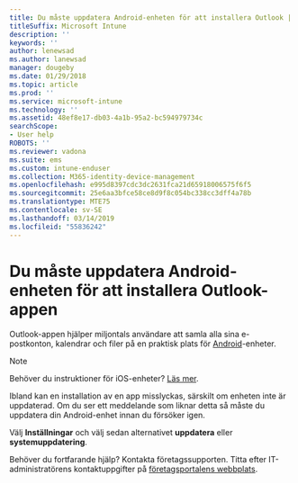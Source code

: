 ```yaml
---
title: Du måste uppdatera Android-enheten för att installera Outlook | Microsoft Docs
titleSuffix: Microsoft Intune
description: ''
keywords: ''
author: lenewsad
ms.author: lanewsad
manager: dougeby
ms.date: 01/29/2018
ms.topic: article
ms.prod: ''
ms.service: microsoft-intune
ms.technology: ''
ms.assetid: 48ef8e17-db03-4a1b-95a2-bc594979734c
searchScope:
- User help
ROBOTS: ''
ms.reviewer: vadona
ms.suite: ems
ms.custom: intune-enduser
ms.collection: M365-identity-device-management
ms.openlocfilehash: e995d8397cdc3dc2631fca21d65918006575f6f5
ms.sourcegitcommit: 25e6aa3bfce58ce8d9f8c054bc338cc3dff4a78b
ms.translationtype: MTE75
ms.contentlocale: sv-SE
ms.lasthandoff: 03/14/2019
ms.locfileid: "55836242"
---
```

# <a name="you-need-to-update-your-android-device-to-install-the-outlook-app"></a>Du måste uppdatera Android-enheten för att installera Outlook-appen

Outlook-appen hjälper miljontals användare att samla alla sina e-postkonton, kalendrar och filer på en praktisk plats för [Android](https://play.google.com/store/apps/details?id=com.microsoft.office.outlook)-enheter.

>[!NOTE]
> Behöver du instruktioner för iOS-enheter? [Läs mer](update-device-outlook-ios.md).

Ibland kan en installation av en app misslyckas, särskilt om enheten inte är uppdaterad. Om du ser ett meddelande som liknar detta så måste du uppdatera din Android-enhet innan du försöker igen.

Välj **Inställningar** och välj sedan alternativet **uppdatera** eller **systemuppdatering**.

Behöver du fortfarande hjälp? Kontakta företagssupporten. Titta efter IT-administratörens kontaktuppgifter på [företagsportalens webbplats](https://go.microsoft.com/fwlink/?linkid=2010980).
